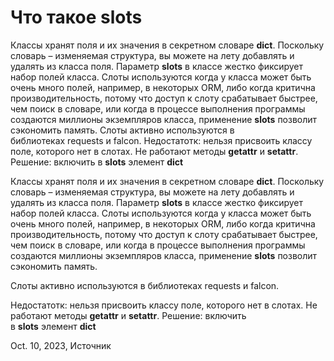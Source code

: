 # Что такое slots

Классы хранят поля и их значения в секретном словаре __dict__. Поскольку словарь – изменяемая структура, вы можете на лету добавлять и удалять из класса поля. Параметр __slots__ в классе жестко фиксирует набор полей класса. Слоты используются когда у класса может быть очень много полей, например, в некоторых ORM, либо когда критична производительность, потому что доступ к слоту срабатывает быстрее, чем поиск в словаре, или когда в процессе выполнения программы создаются миллионы экземпляров класса, применение __slots__ позволит сэкономить память.
Слоты активно используются в библиотеках requests и falcon.
Недостатотк: нельзя присвоить классу поле, которого нет в слотах. Не работают методы __getattr__ и __setattr__. Решение: включить в __slots__ элемент __dict__

Классы хранят поля и их значения в секретном словаре __dict__. Поскольку словарь – изменяемая структура, вы можете на лету добавлять и удалять из класса поля. Параметр __slots__ в классе жестко фиксирует набор полей класса. Слоты используются когда у класса может быть очень много полей, например, в некоторых ORM, либо когда критична производительность, потому что доступ к слоту срабатывает быстрее, чем поиск в словаре, или когда в процессе выполнения программы создаются миллионы экземпляров класса, применение __slots__ позволит сэкономить память.

Слоты активно используются в библиотеках requests и falcon.

Недостатотк: нельзя присвоить классу поле, которого нет в слотах. Не работают методы __getattr__ и __setattr__. Решение: включить в __slots__ элемент __dict__

Oct. 10, 2023, Источник

